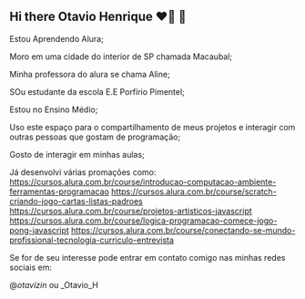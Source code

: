 ## Hi there Otavio Henrique ❤‍🔥 💅 
Estou Aprendendo Alura;

Moro em uma cidade do interior de SP chamada Macaubal;

Minha professora do alura se chama Aline;

SOu estudante da escola E.E Porfírio Pimentel;

Estou no Ensino Médio;

Uso este espaço para o compartilhamento  de meus projetos e interagir com outras pessoas que gostam de programação;

Gosto de interagir em minhas aulas;

Já desenvolvi várias promações como:
https://cursos.alura.com.br/course/introducao-computacao-ambiente-ferramentas-programacao
https://cursos.alura.com.br/course/scratch-criando-jogo-cartas-listas-padroes
https://cursos.alura.com.br/course/projetos-artisticos-javascript
https://cursos.alura.com.br/course/logica-programacao-comece-jogo-pong-javascript
https://cursos.alura.com.br/course/conectando-se-mundo-profissional-tecnologia-curriculo-entrevista

Se for de seu interesse pode entrar em contato comigo nas minhas redes sociais em:

@_otavizin_ ou _Otavio_H
